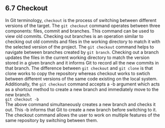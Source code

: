 ## 6.7 Checkout
In Git terminology, `checkout` is the process of switching between different
versions of the target. The `git checkout` command operates between
three components: files, commit and branches. This command can be used to 
view old commits. Checking out branches is an operation similar to
checking out old commits and files in the working directory
to match it with the selected version of the project. 
The `git checkout` command helps to navigate between branches created by 
`git branch`. Checking out a branch updates the files in the current working
directory to match the version stored in a given branch and it informs
Git to record all the new commits in that branch. The difference between
`git checkout` and `git clone` is that clone works to copy the repository
whereas checkout works to swtich between different versions of the same code
existing on the local system.\
Additionally, the `git checkout` command accepts a -b argument which acts as 
a shortcut method to create a new branch and immediately move to the new
branch. \
`git checkout -b`\
The above command simultaneously creates a new branch and checks it out.
This -b informs that Git to create a new branch before switching to it.
The checkout command allows the user to work on multiple features
of the same repository by switching between them.